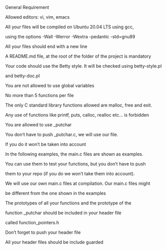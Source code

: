 General Requirement

Allowed editors: vi, vim, emacs

All your files will be compiled on Ubuntu 20.04 LTS using gcc,

using the options -Wall -Werror -Wextra -pedantic -std=gnu89

All your files should end with a new line

A README.md file, at the root of the folder of the project is mandatory

Your code should use the Betty style. It will be checked using betty-style.pl

and betty-doc.pl

You are not allowed to use global variables

No more than 5 functions per file

The only C standard library functions allowed are malloc, free and exit.

Any use of functions like printf, puts, calloc, realloc etc… is forbidden

You are allowed to use _putchar

You don’t have to push _putchar.c, we will use our file.

If you do it won’t be taken into account

In the following examples, the main.c files are shown as examples.

You can use them to test your functions, but you don’t have to push

them to your repo (if you do we won’t take them into account).

We will use our own main.c files at compilation. Our main.c files might

be different from the one shown in the examples

The prototypes of all your functions and the prototype of the

function _putchar should be included in your header file

called function_pointers.h

Don’t forget to push your header file

All your header files should be include guarded

